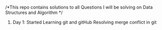 /*This repo contains solutions to all Questions I will be solving on Data Structures and Algorithm */

1. Day 1: Started Learning git and gitHub
Resolving merge conflict in git
